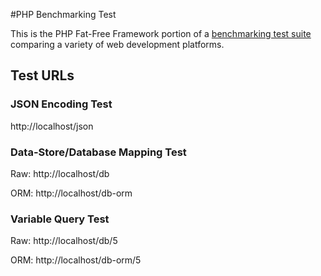 #PHP Benchmarking Test

This is the PHP Fat-Free Framework portion of a [benchmarking test suite](../) comparing a variety of web development platforms.

## Test URLs
### JSON Encoding Test

http://localhost/json


### Data-Store/Database Mapping Test

Raw:
http://localhost/db

ORM:
http://localhost/db-orm

### Variable Query Test

Raw:
http://localhost/db/5

ORM:
http://localhost/db-orm/5
